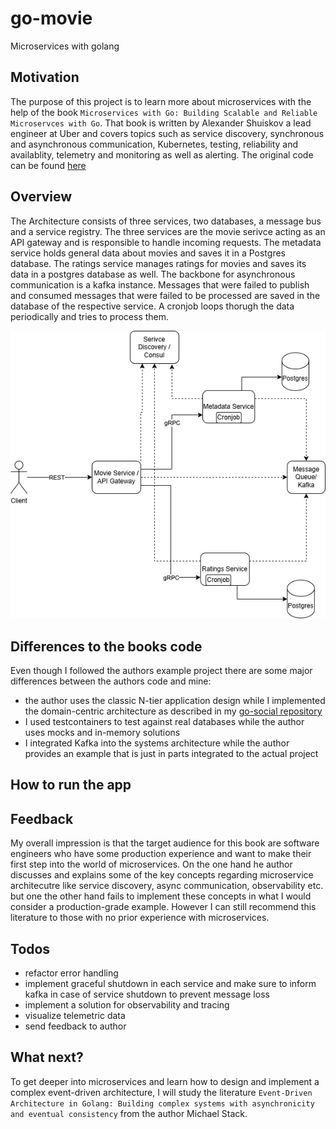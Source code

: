 # go-movie
Microservices with golang

## Motivation
The purpose of this project is to learn more about microservices with the help of the book `Microservices with Go: Building Scalable and Reliable Microservces with Go`. That book is written by Alexander Shuiskov a lead engineer at Uber and covers topics such as service discovery, synchronous and asynchronous communication, Kubernetes, testing, reliability and availablity, telemetry and monitoring as well as alerting.
The original code can be found [here](https://github.com/PacktPublishing/Microservices-with-Go)

## Overview
The Architecture consists of three services, two databases, a message bus and a service registry. The three services are the movie serivce acting as an API gateway and is responsible to handle incoming requests. The metadata service holds general data about movies and saves it in a Postgres database. The ratings service manages ratings for movies and saves its data in a postgres database as well. The backbone for asynchronous communication is a kafka instance.
Messages that were failed to publish and consumed messages that were failed to be processed are saved in the database of the respective service. A cronjob loops thorugh the data periodically and tries to process them.

![Diagram of the architecture](/microservice.drawio.png)

## Differences to the books code
Even though I followed the authors example project there are some major differences between the authors code and mine:
- the author uses the classic N-tier application design while I implemented the domain-centric architecture as described in my [go-social repository](https://github.com/karaMuha/go-social)
- I used testcontainers to test against real databases while the author uses mocks and in-memory solutions
- I integrated Kafka into the systems architecture while the author provides an example that is just in parts integrated to the actual project

## How to run the app

## Feedback
My overall impression is that the target audience for this book are software engineers who have some production experience and want to make their first step into the world of microservices.
On the one hand he author discusses and explains some of the key concepts regarding microservice architecutre like service discovery, async communication, observability etc. but one the other hand fails to implement these concepts in what I would consider a production-grade example.
However I can still recommend this literature to those with no prior experience with microservices.

## Todos
- refactor error handling
- implement graceful shutdown in each service and make sure to inform kafka in case of service shutdown to prevent message loss
- implement a solution for observability and tracing
- visualize telemetric data
- send feedback to author

## What next?
To get deeper into microservices and learn how to design and implement a complex event-driven architecture, I will study the literature `Event-Driven Architecture in Golang: Building complex systems with asynchronicity and eventual consistency` from the author Michael Stack.